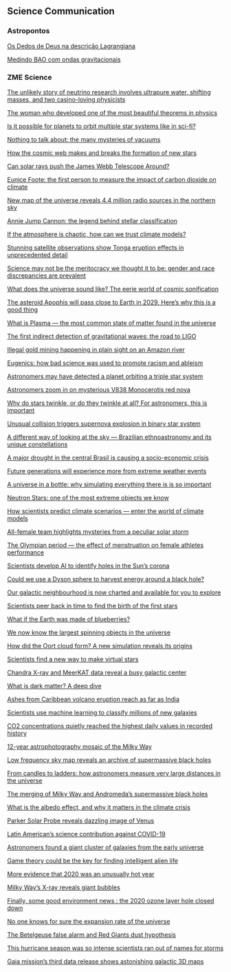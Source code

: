 ## Science Communication

### Astropontos

<p> <a href ="https://astropontos.org/2022/02/22/os-dedos-de-deus-na-descricao-lagrangiana/"> Os Dedos de Deus na descrição Lagrangiana </a> </p>

<p> <a href = "https://astropontos.org/2021/11/10/medindo-bao-com-ondas-gravitacionais/">Medindo BAO com ondas gravitacionais</a> </p>

### ZME Science

<p> <a href = "https://www.zmescience.com/science/the-unlikely-stories-of-neutrino-research-involves-ultrapure-water-shifting-masses-and-two-casino-loving-physicists/"> The unlikely story of neutrino research involves ultrapure water, shifting masses, and two casino-loving physicists </a> </p>

<p> <a href = "https://www.zmescience.com/science/math/emmy-noether-theorem-23062022/"> The woman who developed one of the most beautiful theorems in physics </a> </p>

<p> <a href = "https://www.zmescience.com/space/planets-orbit-multiple-stars-14062022/"> Is it possible for planets to orbit multiple star systems like in sci-fi? </a> </p>


<p> <a href = "https://www.zmescience.com/other/feature-post/mysteries-of-vacuum-13052022/"> Nothing to talk about: the many mysteries of vacuums </a> </p>

<p> <a href = "https://www.zmescience.com/space/how-the-cosmic-web-makes-and-breaks-the-formation-of-new-stars/"> How the cosmic web makes and breaks the formation of new stars </a> </p>

<p> <a href = "https://www.zmescience.com/science/physics/can-solar-rays-push-the-james-webb-telescope-around/"> Can solar rays push the James Webb Telescope Around? </a> </p>

<p> <a href = "https://www.zmescience.com/ecology/climate/eunice-foote-carbon-dioxide-09032022/"> Eunice Foote: the first person to measure the impact of carbon dioxide on climate </a> </p>

<p> <a href = "https://www.zmescience.com/science/astronomy/million-radio-sources-telescope-28022022/"> New map of the universe reveals 4.4 million radio sources in the northern sky </a> </p>

<p> <a href = "https://www.zmescience.com/science/astronomy/annie-jump-cannon-the-legend-behind-stellar-classification/"> Annie Jump Cannon: the legend behind stellar classification </a> </p>

<p> <a href = "https://www.zmescience.com/science/if-the-atmosphere-is-chaotic-how-can-we-trust-climate-models/">If the atmosphere is chaotic, how can we trust climate models?</a> </p>

<p> <a href = "https://www.zmescience.com/ecology/climate/satellite-observations-tonga-eruption-24012022/"> Stunning satellite observations show Tonga eruption effects in unprecedented detail</a> </p>

<p> <a href = "https://www.zmescience.com/research/studies/science-may-not-be-the-meritocracy-we-thought-it-to-be-gender-and-race-discrepancies-are-prevalent/" >Science may not be the meritocracy we thought it to be: gender and race discrepancies are prevalent </a> </p>

<p><a href ="https://www.zmescience.com/science/what-does-the-universe-sound-like-the-eerie-world-of-cosmic-sonification/">What does the universe sound like? The eerie world of cosmic sonification </a> </p>

<p> <a href="https://www.zmescience.com/science/asteroid-apophis-flyby-learning-05012021/"> The asteroid Apophis will pass close to Earth in 2029. Here’s why this is a good thing </a> </p>

<p> <a href="https://www.zmescience.com/other/feature-post/what-is-plasma-the-most-common-state-of-matter-found-in-the-universe/"> What is Plasma — the most common state of matter found in the universe </a> </p>

<p> <a href="https://www.zmescience.com/science/gravitational-wave-road-ligo-18122021/"> The first indirect detection of gravitational waves: the road to LIGO </a> </p>

<p> <a href="https://www.zmescience.com/ecology/illegal-gold-mining-happening-in-plain-sight-on-an-amazon-river/"> Illegal gold mining happening in plain sight on an Amazon river </a> </p>

<p> <a href="https://www.zmescience.com/science/eugenics-science-racism-03112021/"> Eugenics: how bad science was used to promote racism and ableism </a> </p>

<p> <a href="https://www.zmescience.com/science/astronomers-may-have-detected-a-planet-orbiting-a-triple-star-system/"> Astronomers may have detected a planet orbiting a triple star system </a></p>

<p> <a href = "https://www.zmescience.com/science/astronomers-zoom-in-on-mysterious-v838-monocerotis-red-nova/">Astronomers zoom in on mysterious V838 Monocerotis red nova </a> </p>


<p> <a href = "https://www.zmescience.com/other/feature-post/why-stars-twinkle-10112021/"> Why do stars twinkle, or do they twinkle at all? For astronomers, this is important
 </a></p>

<p> <a href = "https://www.zmescience.com/space/unusual-collision-supernova-star-29102021/"> Unusual collision triggers supernova explosion in binary star system
</a> </p>

<p> <a href = "https://www.zmescience.com/science/ethnoastronomy-brazilian-american-28102021/" > A different way of looking at the sky — Brazilian ethnoastronomy and its unique constellations </a> </p>

<p> <a href = "https://www.zmescience.com/science/a-major-drought-in-the-central-brasil-is-causing-a-socio-economic-crisis/"> A major drought in the central Brasil is causing a socio-economic crisis </a> </p>

<p> <a href = "https://www.zmescience.com/ecology/climate/future-generations-will-experience-more-from-extreme-weather-events/"> Future generations will experience more from extreme weather events </a> </p>

<p> <a href = "https://www.zmescience.com/science/a-universe-in-a-bottle-why-simulating-everything-there-is-is-so-important/"> A universe in a bottle: why simulating everything there is is so important </a> </p>

<p> <a href="https://www.zmescience.com/space/neutron-star-feature/"> Neutron Stars: one of the most extreme objects we know
</a> </p>

<p> <a href="https://www.zmescience.com/ecology/climate/climate-models-what-how-30082021/">How scientists predict climate scenarios — enter the world of climate models
 </a> </p>

<p> <a href="https://www.zmescience.com/science/all-female-team-highlights-mysteries-from-a-peculiar-solar-storm/"> All-female team highlights mysteries from a peculiar solar storm
</a> </p>

<p> <a href="https://www.zmescience.com/science/the-olympian-period-the-effect-of-menstruation-on-female-athletes-performance/"> The Olympian period — the effect of menstruation on female athletes performance
</a> </p>

<p> <a href="https://www.zmescience.com/science/scientists-develop-ai-to-identify-holes-in-the-suns-corona/"> Scientists develop AI to identify holes in the Sun’s corona
</a> </p>

<p> <a href="https://www.zmescience.com/science/could-we-use-a-dyson-sphere-to-harvest-energy-around-a-black-hole/"> Could we use a Dyson sphere to harvest energy around a black hole?
</a> </p>

<p> <a href="https://www.zmescience.com/other/astropicture/our-galactic-neighbourhood-is-now-charted-and-available-for-you-to-explore/">Our galactic neighbourhood is now charted and available for you to explore
 </a> </p>

<p> <a href="https://www.zmescience.com/space/astronomy-space/scientists-peer-back-in-time-to-find-the-birth-of-the-first-stars/">Scientists peer back in time to find the birth of the first stars</a> </p>

<p> <a href="https://www.zmescience.com/science/what-if-earth-was-made-of-blueberries/"> What if the Earth was made of blueberries?
</a> </p>

<p> <a href="https://www.zmescience.com/science/astronomy/we-now-know-the-largest-spinning-objects-in-the-universe/"> We now know the largest spinning objects in the universe
</a> </p>

<p> <a href="https://www.zmescience.com/science/how-did-the-oort-cloud-form-a-new-simulation-reveals-its-origins/"> How did the Oort cloud form? A new simulation reveals its origins
</a> </p>

<p> <a href="https://www.zmescience.com/science/making-virtual-stars/">Scientists find a new way to make virtual stars</a> </p>

<p> <a href="https://www.zmescience.com/science/chandra-x-ray-and-meerkat-data-reveal-a-busy-galactic-center/"> Chandra X-ray and MeerKAT data reveal a busy galactic center
</a> </p>

<p> <a href="https://www.zmescience.com/science/physics/what-is-dark-matter/"> What is dark matter? A deep dive
</a> </p>

<p> <a href="https://www.zmescience.com/science/ashes-from-caribbean-volcano-eruption-reach-as-far-as-india/">Ashes from Caribbean volcano eruption reach as far as India
 </a> </p>

<p> <a href="https://www.zmescience.com/science/scientists-use-machine-learning-to-classify-millions-of-new-galaxies/"> Scientists use machine learning to classify millions of new galaxies</a> </p>

<p> <a href="https://www.zmescience.com/ecology/climate/co2-concentrations-quietly-reached-the-highest-daily-values-in-recorded-history/"> CO2 concentrations quietly reached the highest daily values in recorded history
</a> </p>

<p> <a href="https://www.zmescience.com/other/astropicture/12-year-astrophotography-mosaic-of-the-milky-way/"> 12-year astrophotography mosaic of the Milky Way
</a> </p>

<p> <a href="https://www.zmescience.com/science/astronomy/low-frequency-sky-map-reveals-an-archive-of-supermassive-black-holes/"> Low frequency sky map reveals an archive of supermassive black holes
</a> </p>

<p> <a href="https://www.zmescience.com/other/feature-post/universal-expansion-ladder-15032021/">From candles to ladders: how astronomers measure very large distances in the universe
 </a> </p>

<p> <a href="https://www.zmescience.com/space/the-merging-of-milky-way-and-andromedas-supermassive-black-holes/"> The merging of Milky Way and Andromeda’s supermassive black holes
</a> </p>

<p> <a href="https://www.zmescience.com/other/feature-post/the-albedo-effect-05032021/"> What is the albedo effect, and why it matters in the climate crisis</a> </p>

<p> <a href="https://www.zmescience.com/science/parker-solar-probe-reveals-an-dazzling-image-of-venus/"> Parker Solar Probe reveals dazzling image of Venus
</a> </p>

<p> <a href="https://www.zmescience.com/science/news-science/latin-americans-science-contribution-against-covid-19/"> Latin American’s science contribution against COVID-19
</a> </p>

<p> <a href="https://www.zmescience.com/space/astronomers-found-a-giant-cluster-of-galaxies-from-the-early-universe/"> Astronomers found a giant cluster of galaxies from the early universe</a> </p>

<p> <a href="https://www.zmescience.com/space/seti-strategy-game-theory-09022021/"> Game theory could be the key for finding intelligent alien life
</a> </p>

<p> <a href="https://www.zmescience.com/science/news-science/more-evidence-that-2020-was-an-unusually-hot-year/"> More evidence that 2020 was an unusually hot year
</a> </p>

<p> <a href="https://www.zmescience.com/science/milky-ways-x-ray-reveals-giant-bubbles/"> Milky Way’s X-ray reveals giant bubbles</a> </p>

<p> <a href="https://www.zmescience.com/science/finally-some-good-environment-news-the-2020-ozone-layer-hole-closed-down/">Finally, some good environment news : the 2020 ozone layer hole closed down </a></p>

<p> <a href="https://www.zmescience.com/space/no-one-knows-for-sure-the-expansion-rate-of-the-universe/">No one knows for sure the expansion rate of the universe
 </a> </p>

<p> <a href="https://www.zmescience.com/science/the-betelgeuse-false-alarm-and-red-giants-dust-hypothesis/"> The Betelgeuse false alarm and Red Giants dust hypothesis</a></p>

<p> <a href="https://www.zmescience.com/ecology/climate/this-hurricane-season-was-so-intense-scientists-ran-out-of-names-for-storms/">This hurricane season was so intense scientists ran out of names for storms</a> </p>

<p> <a href="https://www.zmescience.com/science/astronomy/gaia-mission-galaxy-map-12102020/">Gaia mission’s third data release shows astonishing galactic 3D maps
</a> </p>
